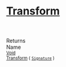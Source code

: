 # [Transform](./AddConst-100663605.md)


<br><br>
Returns<img width=542/>Name
<br>
<sub>[Void](https://docs.microsoft.com/en-us/dotnet/api/System.Void)</sub><img width=500/><sub>[Transform](./AddConst-100663605.md) ( [`Signature`](./../../Signature.md) )</sub><br>


